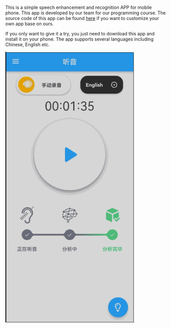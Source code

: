 This is a simple speech enhancement and recognition APP for mobile phone. This app is developed by our team for our programming course. The source code of this app can be found [here](https://github.com/Mr-lwd/Whisper-Test-App) if you want to customize your own app base on ours.

If you only want to give it a try, you just need to download this app and install it on your phone. The app supports several languages including Chinese, English etc. 

<img src="demo.gif" width=80%/>
